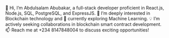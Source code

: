 👋 Hi, I’m Abdulsalam Abubakar, a full-stack developer proficient in React.js, Node.js, SQL, PostgreSQL, and ExpressJS. 👀 I’m deeply interested in Blockchain technology and 🌱 currently exploring Machine Learning. 💡 I’m actively seeking collaborations in blockchain smart contract development. 📫 Reach me at +234 8147848004 to discuss exciting opportunities!


<!---
abdulsalam8/abdulsalam8 is a ✨ special ✨ repository because its `README.md` (this file) appears on your GitHub profile.
You can click the Preview link to take a look at your changes.
--->
